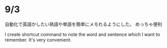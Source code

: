 # 9/3

自動化で英語かしたい熟語や単語を簡単にメモれるようにした。
めっちゃ便利

I create shortcut command to note the word and sentence which I want to remember. It's very convenient.
